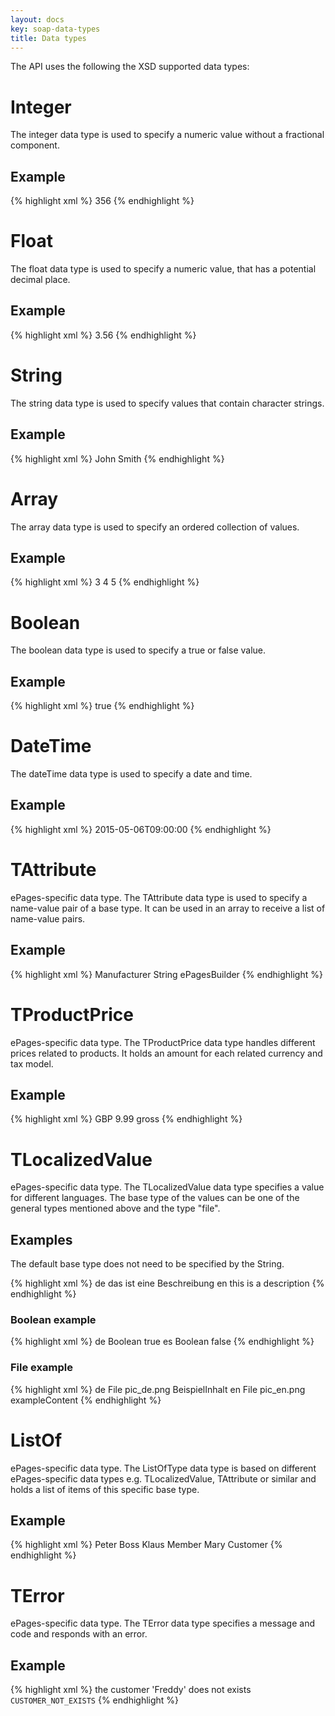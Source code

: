 ```yaml
---
layout: docs
key: soap-data-types
title: Data types
---
```


The API uses the following the XSD supported data types:

# Integer

The integer data type is used to specify a numeric value without a fractional component.

## Example

{% highlight xml %}
<Count>356</Count>
{% endhighlight %}

# Float

The float data type is used to specify a numeric value, that has a potential decimal place.

## Example

{% highlight xml %}
<Length>3.56</Length>
{% endhighlight %}

# String

The string data type is used to specify values that contain character strings.

## Example

{% highlight xml %}
<CustomerName>John Smith</CustomerName>
{% endhighlight %}

# Array

The array data type is used to specify an ordered collection of values.

## Example

{% highlight xml %}
<Numbers type="array">
  <Value>3</Value>
  <Value>4</Value>
  <Value>5</Value>
</Numbers>
{% endhighlight %}

# Boolean

The boolean data type is used to specify a true or false value.

## Example

{% highlight xml %}
<IsAvaliable>true</IsAvailable>
{% endhighlight %}

# DateTime

The dateTime data type is used to specify a date and time.

## Example

{% highlight xml %}
<StartDate>2015-05-06T09:00:00</StartDate>
{% endhighlight %}

# TAttribute

ePages-specific data type.
The TAttribute data type is used to specify a name-value pair of a base type.
It can be used in an array to receive a list of name-value pairs.

## Example

{% highlight xml %}
<Attribute xsi:type="TAttribute">
    <Name>Manufacturer</Name>
    <Type>String</Type>
    <Value>ePagesBuilder</Value>
</Attribute>
{% endhighlight %}

# TProductPrice

ePages-specific data type.
The TProductPrice data type handles different prices related to products.
It holds an amount for each related currency and tax model.

## Example

{% highlight xml %}
<ProductPrice xsi:type="TProductPrice">
    <CurrencyID>GBP</CurrencyID>
    <Price>9.99</Price>
    <TaxModel>gross</TaxModel>
</ProductPrice>
{% endhighlight %}

# TLocalizedValue

ePages-specific data type.
The TLocalizedValue data type specifies a value for different languages.
The base type of the values can be one of the general types mentioned above and the type "file".

## Examples

The default base type does not need to be specified by the <Type>String</Type>.

{% highlight xml %}
<Description soapenc:arrayType="TLocalizedValue[2]" xsi:type="soapenc:Array">
    <LocalizedValue>
        <LanguageCode>de</LanguageCode>
        <Value>das ist eine Beschreibung</Value>
    </LocalizedValue>
    <LocalizedValue>
        <LanguageCode>en</LanguageCode>
        <Value>this is a description</Value>
    </LocalizedValue>
</Description>
{% endhighlight %}

### Boolean example

{% highlight xml %}
<IsAvailableForLanguage soapenc:arrayType="TLocalizedValue[2]" xsi:type="soapenc:Array">
    <LocalizedValue>
        <LanguageCode>de</LanguageCode>
        <Type>Boolean</Type>
        <Value>true</Value>
    </LocalizedValue>
    <LocalizedValue>
        <LanguageCode>es</LanguageCode>
        <Type>Boolean</Type>
        <Value>false</Value>
    </LocalizedValue>
</IsAvailableForLanguage>
{% endhighlight %}

### File example

{% highlight xml %}
<Picture soapenc:arrayType="TLocalizedValue[2]" xsi:type="soapenc:Array">
    <LocalizedValue>
        <LanguageCode>de</LanguageCode>
        <Type>File</Type>
        <Value>pic_de.png</Value>
        <FileContent>BeispielInhalt</FileContent>
    </LocalizedValue>
    <LocalizedValue>
        <LanguageCode>en</LanguageCode>
        <Type>File</Type>
        <Value>pic_en.png</Value>
        <FileContent>exampleContent</FileContent>
    </LocalizedValue>
</Description>
{% endhighlight %}

# ListOf

ePages-specific data type.
The ListOfType data type is based on different ePages-specific data types e.g. TLocalizedValue, TAttribute or similar and holds a list of items of this specific base type.

## Example

{% highlight xml %}
<Mapping type="ListOfAttributes">
    <Attribute type="TAttribute">
        <Name>Peter</Name>
        <Value>Boss</Value>
    </Attribute>
    <Attribute type="TAttribute">
        <Name>Klaus</Name>
        <Value>Member</Value>
    </Attribute>
    <Attribute type="TAttribute">
        <Name>Mary</Name>
        <Value>Customer</Value>
    </Attribute>
</Mapping>
{% endhighlight %}

# TError

ePages-specific data type.
The TError data type specifies a message and code and responds with an error.

## Example

{% highlight xml %}
<Error type="TError">
    <Message>the customer 'Freddy' does not exists</Message>
    <Code>CUSTOMER_NOT_EXISTS</Code>
</Error>
{% endhighlight %}
